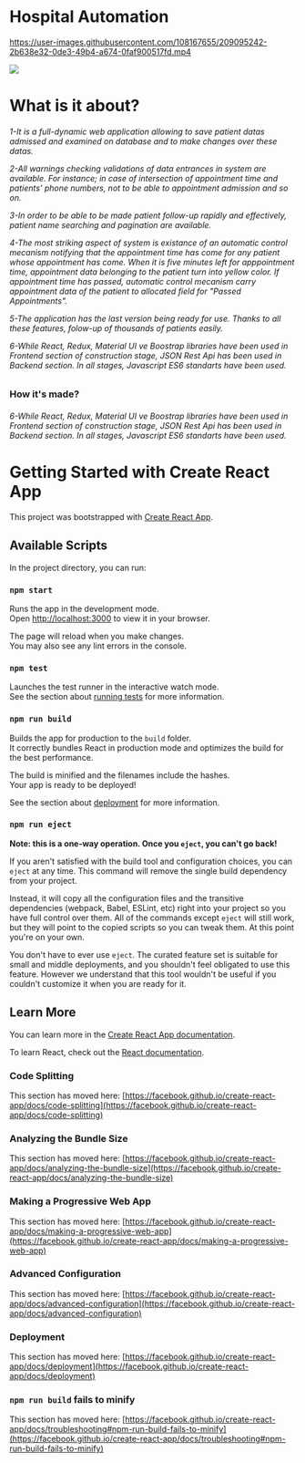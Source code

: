 # Hospital Automation





https://user-images.githubusercontent.com/108167655/209095242-2b638e32-0de3-49b4-a674-0faf900517fd.mp4










![](Portfolio.gif)

<h1>What is it about?
<h6>1-It is a full-dynamic web application allowing to save patient datas admissed and examined on database and 
to make changes over these datas.

2-All warnings checking validations of data entrances in system are available. For instance; in case of intersection
of appointment time and patients' phone numbers, not to be able to appointment admission and so on.

3-In order to be able to be made patient follow-up rapidly and effectively, patient name searching and pagination are available.

4-The most striking aspect of system is existance of an automatic control mecanism notifying that the appointment time has come
for any patient whose appointment has come. When it is five minutes left for apppointment time, appointment data belonging to the
patient turn into yellow color. If appointment time has passed, automatic control mecanism carry appointment data of the patient
to allocated field for "Passed Appointments".

5-The application has the last version being ready for use. Thanks to all these features, folow-up of thousands of patients easily.

6-While React, Redux, Material UI ve Boostrap libraries have been used in Frontend section of construction stage, JSON Rest Api
has been used in Backend section. In all stages, Javascript ES6 standarts have been used.

<h3>How it's made?
<h6>6-While React, Redux, Material UI ve Boostrap libraries have been used in Frontend section of construction stage, JSON Rest Api
has been used in Backend section. In all stages, Javascript ES6 standarts have been used.




# Getting Started with Create React App

This project was bootstrapped with [Create React App](https://github.com/facebook/create-react-app).

## Available Scripts

In the project directory, you can run:

### `npm start`

Runs the app in the development mode.\
Open [http://localhost:3000](http://localhost:3000) to view it in your browser.

The page will reload when you make changes.\
You may also see any lint errors in the console.

### `npm test`

Launches the test runner in the interactive watch mode.\
See the section about [running tests](https://facebook.github.io/create-react-app/docs/running-tests) for more information.

### `npm run build`

Builds the app for production to the `build` folder.\
It correctly bundles React in production mode and optimizes the build for the best performance.

The build is minified and the filenames include the hashes.\
Your app is ready to be deployed!

See the section about [deployment](https://facebook.github.io/create-react-app/docs/deployment) for more information.

### `npm run eject`

**Note: this is a one-way operation. Once you `eject`, you can't go back!**

If you aren't satisfied with the build tool and configuration choices, you can `eject` at any time. This command will remove the single build dependency from your project.

Instead, it will copy all the configuration files and the transitive dependencies (webpack, Babel, ESLint, etc) right into your project so you have full control over them. All of the commands except `eject` will still work, but they will point to the copied scripts so you can tweak them. At this point you're on your own.

You don't have to ever use `eject`. The curated feature set is suitable for small and middle deployments, and you shouldn't feel obligated to use this feature. However we understand that this tool wouldn't be useful if you couldn't customize it when you are ready for it.

## Learn More

You can learn more in the [Create React App documentation](https://facebook.github.io/create-react-app/docs/getting-started).

To learn React, check out the [React documentation](https://reactjs.org/).

### Code Splitting

This section has moved here: [https://facebook.github.io/create-react-app/docs/code-splitting](https://facebook.github.io/create-react-app/docs/code-splitting)

### Analyzing the Bundle Size

This section has moved here: [https://facebook.github.io/create-react-app/docs/analyzing-the-bundle-size](https://facebook.github.io/create-react-app/docs/analyzing-the-bundle-size)

### Making a Progressive Web App

This section has moved here: [https://facebook.github.io/create-react-app/docs/making-a-progressive-web-app](https://facebook.github.io/create-react-app/docs/making-a-progressive-web-app)

### Advanced Configuration

This section has moved here: [https://facebook.github.io/create-react-app/docs/advanced-configuration](https://facebook.github.io/create-react-app/docs/advanced-configuration)

### Deployment

This section has moved here: [https://facebook.github.io/create-react-app/docs/deployment](https://facebook.github.io/create-react-app/docs/deployment)

### `npm run build` fails to minify

This section has moved here: [https://facebook.github.io/create-react-app/docs/troubleshooting#npm-run-build-fails-to-minify](https://facebook.github.io/create-react-app/docs/troubleshooting#npm-run-build-fails-to-minify)
